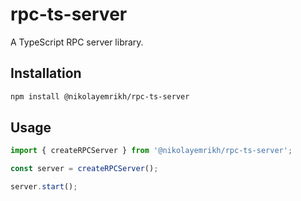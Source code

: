 # rpc-ts-server

A TypeScript RPC server library.

## Installation

```bash
npm install @nikolayemrikh/rpc-ts-server
```

## Usage

```typescript
import { createRPCServer } from '@nikolayemrikh/rpc-ts-server';

const server = createRPCServer();

server.start();
```
